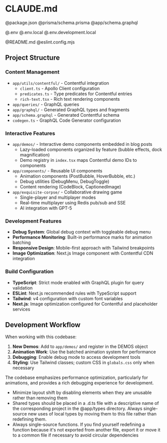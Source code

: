 # CLAUDE.md

@package.json
@prisma/schema.prisma
@app/schema.graphql

@.env
@.env.local
@.env.development.local

@README.md
@eslint.config.mjs

## Project Structure

### Content Management

- `app/utils/contentful/` - Contentful integration
  - `client.ts` - Apollo Client configuration
  - `predicates.ts` - Type predicates for Contentful entries
  - `rich-text.tsx` - Rich text rendering components
- `app/queries/` - GraphQL queries
- `app/graphql/` - Generated GraphQL types and fragments
- `app/schema.graphql` - Generated Contentful schema
- `codegen.ts` - GraphQL Code Generator configuration

### Interactive Features

- `app/demos/` - Interactive demo components embedded in blog posts
  - Lazy-loaded components organized by feature (bubble effects, dock magnification)
  - Demo registry in `index.tsx` maps Contentful demo IDs to components
- `app/components/` - Reusable UI components
  - Animation components (PostBubble, HoverBubble, etc.)
  - Debug utilities (DebugMenu, DebugToggle)
  - Content rendering (CodeBlock, CaptionedImage)
- `app/exquisite-corpse/` - Collaborative drawing game
  - Single-player and multiplayer modes
  - Real-time multiplayer using Redis pub/sub and SSE
  - AI integration with GPT-5

### Development Features

- **Debug System**: Global debug context with toggleable debug menu
- **Performance Monitoring**: Built-in performance marks for animation batching
- **Responsive Design**: Mobile-first approach with Tailwind breakpoints
- **Image Optimization**: Next.js Image component with Contentful CDN integration

### Build Configuration

- **TypeScript**: Strict mode enabled with GraphQL plugin for query validation
- **ESLint**: Next.js recommended rules with TypeScript support
- **Tailwind**: v4 configuration with custom font variables
- **Next.js**: Image optimization configured for Contentful and placeholder services

## Development Workflow

When working with this codebase:

1. **New Demos**: Add to `app/demos/` and register in the DEMOS object
2. **Animation Work**: Use the batched animation system for performance
3. **Debugging**: Enable debug mode to access development tools
4. **Styling**: Use Tailwind classes; custom CSS in `globals.css` only when necessary

The codebase emphasizes performance optimization, particularly for animations, and provides a rich debugging experience for development.

- Minimize layout shift by disabling elements when they are unusable rather than removing them
- Shared types should be placed in a .d.ts file with a descriptive name of the corresponding project in the @app/types directory. Always single-source new uses of local types by moving them to this file rather than redefining them.
- Always single-source functions. If you find yourself redefining a function because it's not exported from another file, export it or move it to a common file if necessary to avoid circular dependencies
